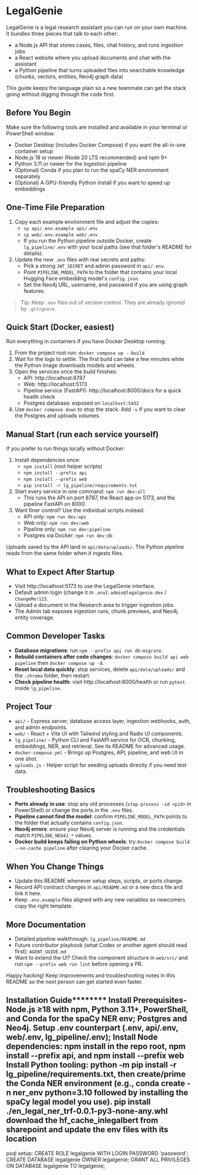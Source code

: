 # LegalGenie

LegalGenie is a legal research assistant you can run on your own machine. It bundles three pieces that talk to each other:
- a Node.js API that stores cases, files, chat history, and runs ingestion jobs
- a React website where you upload documents and chat with the assistant
- a Python pipeline that turns uploaded files into searchable knowledge (chunks, vectors, entities, Neo4j graph data)

This guide keeps the language plain so a new teammate can get the stack going without digging through the code first.

## Before You Begin
Make sure the following tools are installed and available in your terminal or PowerShell window:
- Docker Desktop (includes Docker Compose) if you want the all-in-one container setup
- Node.js 18 or newer (Node 20 LTS recommended) and npm 9+
- Python 3.11 or newer for the ingestion pipeline
- (Optional) Conda if you plan to run the spaCy NER environment separately
- (Optional) A GPU-friendly Python install if you want to speed up embeddings

## One-Time File Preparation
1. Copy each example environment file and adjust the copies:
   - `cp api/.env.example api/.env`
   - `cp web/.env.example web/.env`
   - If you run the Python pipeline outside Docker, create `lg_pipeline/.env` with your local paths (see that folder's README for details).
2. Update the new `.env` files with real secrets and paths:
   - Pick a strong `JWT_SECRET` and admin password in `api/.env`.
   - Point `PIPELINE_MODEL_PATH` to the folder that contains your local Hugging Face embedding model's `config.json`.
   - Set the Neo4j URL, username, and password if you are using graph features.

> Tip: Keep `.env` files out of version control. They are already ignored by `.gitignore`.

## Quick Start (Docker, easiest)
Run everything in containers if you have Docker Desktop running:
1. From the project root run: `docker compose up --build`
2. Wait for the logs to settle. The first build can take a few minutes while the Python image downloads models and wheels.
3. Open the services once the build finishes:
   - API: http://localhost:8787
   - Web: http://localhost:5173
   - Pipeline service (FastAPI): http://localhost:8000/docs for a quick health check
   - Postgres database: exposed on `localhost:5432`
4. Use `docker compose down` to stop the stack. Add `-v` if you want to clear the Postgres and uploads volumes.

## Manual Start (run each service yourself)
If you prefer to run things locally without Docker:
1. Install dependencies once:
   - `npm install` (root helper scripts)
   - `npm install --prefix api`
   - `npm install --prefix web`
   - `pip install -r lg_pipeline/requirements.txt`
2. Start every service in one command: `npm run dev:all`
   - This runs the API on port 8787, the React app on 5173, and the pipeline FastAPI on 8000.
3. Want finer control? Use the individual scripts instead:
   - API only: `npm run dev:api`
   - Web only: `npm run dev:web`
   - Pipeline only: `npm run dev:pipeline`
   - Postgres via Docker: `npm run dev:db`

Uploads saved by the API land in `api/data/uploads/`. The Python pipeline reads from the same folder when it ingests files.

## What to Expect After Startup
- Visit http://localhost:5173 to use the LegalGenie interface.
- Default admin login (change it in `.env`): `admin@legalgenie.dev` / `ChangeMe!123`.
- Upload a document in the Research area to trigger ingestion jobs.
- The Admin tab exposes ingestion runs, chunk previews, and Neo4j entity coverage.

## Common Developer Tasks
- **Database migrations**: run `npm --prefix api run db:migrate`.
- **Rebuild containers after code changes**: `docker compose build api web pipeline` then `docker compose up -d`.
- **Reset local data quickly**: stop services, delete `api/data/uploads/` and the `.chroma` folder, then restart.
- **Check pipeline health**: visit http://localhost:8000/health or run `pytest` inside `lg_pipeline`.

## Project Tour
- `api/` - Express server, database access layer, ingestion webhooks, auth, and admin endpoints.
- `web/` - React + Vite UI with Tailwind styling and Radix UI components.
- `lg_pipeline/` - Python CLI and FastAPI service for OCR, chunking, embeddings, NER, and retrieval. See its README for advanced usage.
- `docker-compose.yml` - Brings up Postgres, API, pipeline, and web UI in one shot.
- `uploads.js` - Helper script for seeding uploads directly if you need test data.

## Troubleshooting Basics
- **Ports already in use**: stop any old processes (`stop-process -id <pid>` in PowerShell) or change the ports in the `.env` files.
- **Pipeline cannot find the model**: confirm `PIPELINE_MODEL_PATH` points to the folder that actually contains `config.json`.
- **Neo4j errors**: ensure your Neo4j server is running and the credentials match `PIPELINE_NEO4J_*` values.
- **Docker build keeps failing on Python wheels**: try `docker compose build --no-cache pipeline` after clearing your Docker cache.

## When You Change Things
- Update this README whenever setup steps, scripts, or ports change.
- Record API contract changes in `api/README.md` or a new docs file and link it here.
- Keep `.env.example` files aligned with any new variables so newcomers copy the right template.

## More Documentation
- Detailed pipeline walkthrough: `lg_pipeline/README.md`
- Future contributor playbook (what Codex or another agent should read first): `AGENT_GUIDE.md`
- Want to extend the UI? Check the component structure in `web/src/` and run `npm --prefix web run lint` before opening a PR.

Happy hacking! Keep improvements and troubleshooting notes in this README so the next person can get started even faster.

********Installation Guide****************
Install Prerequisites- Node.js ≥18 with npm, Python 3.11+, PowerShell, and Conda for the spaCy NER env; Postgres and Neo4j.
Setup .env counterpart (.env, api/.env, web/.env, lg_pipeline/.env);
Install Node dependencies: npm install in the repo root, npm install --prefix api, and npm install --prefix web
Install Python tooling: python -m pip install -r lg_pipeline/requirements.txt, then create/prime the Conda NER environment (e.g., conda create -n ner_env python=3.10 followed by installing the spaCy legal model you use).
pip install ./en_legal_ner_trf-0.0.1-py3-none-any.whl
download the hf_cache_inlegalbert from sharepoint and update the env files with its location
-----------------
psql setup: CREATE ROLE legalgenie WITH LOGIN PASSWORD 'password';
CREATE DATABASE legalgenie OWNER legalgenie;
GRANT ALL PRIVILEGES ON DATABASE legalgenie TO legalgenie;
